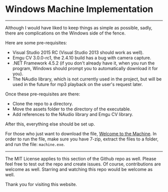 # Windows Machine Implementation

---

Although I would have liked to keep things as simple as possible, sadly, there are complications on the Windows side of the fence. 

Here are some pre-requisites:
* Visual Studio 2015 RC (Visual Studio 2013 should work as well).
* Emgu CV 3.0.0-rc1, the 2.4.10 build has a bug with camera capture.
* .NET Framework 4.5.2 (if you don't already have it, when you run the program, Windows should prompt you to automatically download it for you).
* The NAudio library, which is not currently used in the project, but will be used in the future for mp3 playback on the user's request later.

Once these pre-requisites are there:
* Clone the repo to a directory.
* Move the assets folder to the directory of the executable.
* Add references to the NAudio library and Emgu CV library.

After this, everything else should be set up.

For those who just want to download the file, [Welcome to the Machine](https://mega.co.nz/#!jNMHBT5C!TbnbEROvtyCzHRuFf7epzROsrlkexawbfymu051tsBE). In order to run the file, make sure you have 7-zip, extract the files to a folder, and run the file: `machine.exe`.

---

The MIT License applies to this section of the Github repo as well. Please feel free to test out the repo and create issues. Of course, contributions are welcome as well. Starring and watching this repo would be welcome as well.

Thank you for visiting this website.